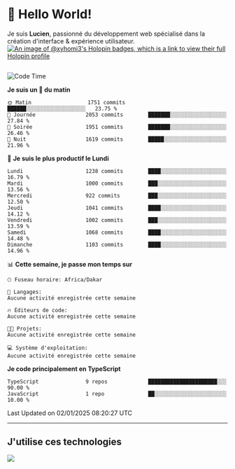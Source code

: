 # 👋 Hello World!

Je suis **Lucien**, passionné du développement web spécialisé dans la création d'interface & expérience utilisateur.
[![An image of @xyhomi3's Holopin badges, which is a link to view their full Holopin profile](https://holopin.me/xyhomi3)](https://holopin.io/@xyhomi3)

##

<!--START_SECTION:waka-->
![Code Time](http://img.shields.io/badge/Code%20Time-2%2C834%20hrs%2050%20mins-blue)

**Je suis un 🐤 du matin** 

```text
🌞 Matin                  1751 commits        ██████░░░░░░░░░░░░░░░░░░░   23.75 % 
🌆 Journée                2053 commits        ███████░░░░░░░░░░░░░░░░░░   27.84 % 
🌃 Soirée                 1951 commits        ███████░░░░░░░░░░░░░░░░░░   26.46 % 
🌙 Nuit                   1619 commits        █████░░░░░░░░░░░░░░░░░░░░   21.96 % 
```
📅 **Je suis le plus productif le Lundi** 

```text
Lundi                    1238 commits        ████░░░░░░░░░░░░░░░░░░░░░   16.79 % 
Mardi                    1000 commits        ███░░░░░░░░░░░░░░░░░░░░░░   13.56 % 
Mercredi                 922 commits         ███░░░░░░░░░░░░░░░░░░░░░░   12.50 % 
Jeudi                    1041 commits        ████░░░░░░░░░░░░░░░░░░░░░   14.12 % 
Vendredi                 1002 commits        ███░░░░░░░░░░░░░░░░░░░░░░   13.59 % 
Samedi                   1068 commits        ████░░░░░░░░░░░░░░░░░░░░░   14.48 % 
Dimanche                 1103 commits        ████░░░░░░░░░░░░░░░░░░░░░   14.96 % 
```


📊 **Cette semaine, je passe mon temps sur** 

```text
🕑︎ Fuseau horaire: Africa/Dakar

💬 Langages: 
Aucune activité enregistrée cette semaine

🔥 Éditeurs de code: 
Aucune activité enregistrée cette semaine

🐱‍💻 Projets: 
Aucune activité enregistrée cette semaine

💻 Système d'exploitation: 
Aucune activité enregistrée cette semaine
```

**Je code principalement en TypeScript** 

```text
TypeScript               9 repos             ██████████████████████░░░   90.00 % 
JavaScript               1 repo              ██░░░░░░░░░░░░░░░░░░░░░░░   10.00 % 
```




 Last Updated on 02/01/2025 08:20:27 UTC
<!--END_SECTION:waka-->
---

## J'utilise ces technologies

<p align="left">
  <a href="https://skillicons.dev">
    <img src="https://skillicons.dev/icons?i=ts,js,md,scss,tailwind,react,docker,express,astro,vite,nextjs,vercel,figma,ableton" />
  </a>
</p>

